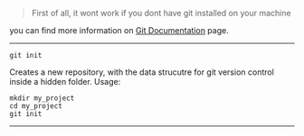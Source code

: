 > First of all, it wont work if you dont have git installed on your machine

you can find more information on [Git Documentation](https://docs.github.com/en/get-started/using-git/about-git) page.

---

```shell
git init
```
Creates a new repository, with the data strucutre for git version control inside a hidden folder.
Usage:
```shell
mkdir my_project
cd my_project
git init
```
---
